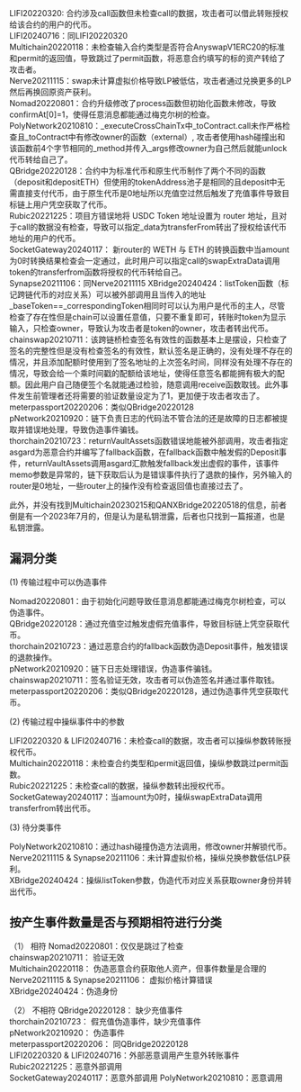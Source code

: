 LIFI20220320: 合约涉及call函数但未检查call的数据，攻击者可以借此转账授权给该合约的用户的代币。  
LIFI20240716：同LIFI20220320  
Multichain20220118：未检查输入合约类型是否符合AnyswapV1ERC20的标准和permit的返回值，导致跳过了permit函数，将恶意合约填写的标的资产转给了攻击者。  
Nerve20211115：swap未计算虚拟价格导致LP被低估，攻击者通过兑换更多的LP然后再换回原资产获利。  
Nomad20220801：合约升级修改了process函数但初始化函数未修改，导致confirmAt[0]=1，使得任意消息都能通过梅克尔树的检查。  
PolyNetwork20210810：_executeCrossChainTx中_toContract.call未作严格检查且_toContract中有修改owner的函数（external）, 攻击者使用hash碰撞出和该函数前4个字节相同的_method并传入_args修改owner为自己然后就能unlock代币转给自己了。  
QBridge20220128：合约中为标准代币和原生代币制作了两个不同的函数（deposit和depositETH）但使用的tokenAddress池子是相同的且deposit中无需直接支付代币，由于原生代币是0地址所以充值空过然后触发了充值事件导致目标链上用户凭空获取了代币。  
Rubic20221225：项目方错误地将 USDC Token 地址设置为 router 地址，且对于call的数据没有检查，导致可以指定_data为transferFrom转出了授权给该代币地址的用户的代币。  
SocketGateway20240117： 新router的 WETH 与 ETH 的转换函数中当amount为0时转换结果检查会一定通过，此时用户可以指定call的swapExtraData调用token的transferfrom函数将授权的代币转给自己。   
Synapse20211106：同Nerve20211115
XBridge20240424：listToken函数（标记跨链代币的对应关系）可以被外部调用且当传入的地址_baseToken==_correspondingToken相同时可以认为用户是代币的主人，尽管检查了存在性但是chain可以设置任意值，只要不重复即可，转账时token为显示输入，只检查owner，导致认为攻击者是token的owner，攻击者转出代币。   
chainswap20210711：该跨链桥检查签名有效性的函数基本上是摆设，只检查了签名的完整性但是没有检查签名的有效性，默认签名是正确的，没有处理不存在的情况，并且添加配额时使用到了签名地址的上次签名时间，同样没有处理不存在的情况，导致会给一个乘时间戳的配额给该地址，使得任意签名都能拥有极大的配额。因此用户自己随便签个名就能通过检验，随意调用receive函数取钱。此外事件发生前管理者还将需要的验证数量设定为了1，更加便于攻击者攻击了。  
meterpassport20220206：类似QBridge20220128  
pNetwork20210920：链下负责日志的代码法不管合法的还是故障的日志都被提取并错误地处理，导致伪造事件骗钱。   
thorchain20210723：returnVaultAssets函数错误地能被外部调用，攻击者指定asgard为恶意合约并编写了fallback函数，在fallback函数中触发假的Deposit事件，returnVaultAssets调用asgard汇款触发fallback发出虚假的事件，该事件memo参数是异常的，链下获取后认为是错误事件执行了退款的操作，另外输入的router是0地址，一些router上的操作没有检查返回值也直接过去了。


此外，并没有找到Multichain20230215和QANXBridge20220518的信息，前者倒是有一个2023年7月的，但是认为是私钥泄露，后者也只找到一篇报道，也是私钥泄露。


## 漏洞分类

(1) 传输过程中可以伪造事件  

Nomad20220801：由于初始化问题导致任意消息都能通过梅克尔树检查，可以伪造事件。  
QBridge20220128：通过充值空过触发虚假充值事件，导致目标链上凭空获取代币。  
thorchain20210723：通过恶意合约的fallback函数伪造Deposit事件，触发错误的退款操作。  
pNetwork20210920：链下日志处理错误，伪造事件骗钱。  
chainswap20210711：签名验证无效，攻击者可以伪造签名并通过事件取钱。  
meterpassport20220206：类似QBridge20220128，通过伪造事件凭空获取代币。   

(2) 传输过程中操纵事件中的参数

LIFI20220320 & LIFI20240716：未检查call的数据，攻击者可以操纵参数转账授权代币。  
Multichain20220118：未检查合约类型和permit返回值，操纵参数跳过permit函数。  
Rubic20221225：未检查call的数据，操纵参数转出授权代币。  
SocketGateway20240117：当amount为0时，操纵swapExtraData调用transferfrom转出代币。   

(3) 待分类事件

PolyNetwork20210810：通过hash碰撞伪造方法调用，修改owner并解锁代币。  
Nerve20211115 & Synapse20211106：未计算虚拟价格，操纵兑换参数低估LP获利。  
XBridge20240424：操纵listToken参数，伪造代币对应关系获取owner身份并转出代币。 

## 按产生事件数量是否与预期相符进行分类

（1） 相符
Nomad20220801：仅仅是跳过了检查   
chainswap20210711： 验证无效  
Multichain20220118： 伪造恶意合约获取他人资产，但事件数量是合理的 
Nerve20211115 & Synapse20211106： 虚拟价格计算错误  
XBridge20240424：伪造身份

（2） 不相符
QBridge20220128： 缺少充值事件  
thorchain20210723： 假充值伪造事件，缺少充值事件  
pNetwork20210920： 伪造事件  
meterpassport20220206： 同QBridge20220128  
LIFI20220320 & LIFI20240716：外部恶意调用产生意外转账事件  
Rubic20221225：恶意外部调用  
SocketGateway20240117：恶意外部调用 
PolyNetwork20210810：恶意调用  

